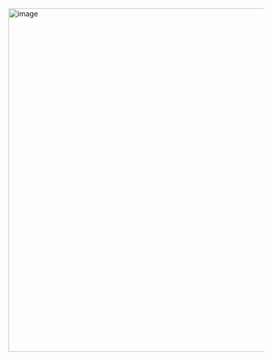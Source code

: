 <img width="1387" height="678" alt="image" src="https://github.com/user-attachments/assets/3659bfd2-11fa-40a8-b686-4817443c26d6" />
